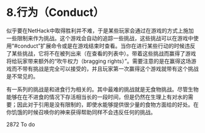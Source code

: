 # 8.行为（Conduct）

似乎要在NetHack中取得胜利并不难，于是某些玩家会通过在游戏的方式上施加一些限制来作为挑战。这个游戏会自动的追踪一些挑战，这些挑战可以在游戏中使用“#conduct”扩展命令或是在游戏结束时查看。当你在进行某些行动的时候违反了某些挑战，它将不在被列出来（在查看的列表中）。带着这些挑战而赢得了游戏将给玩家带来额外的“吹牛权力（bragging rights）”。需要注意的是在赢得这场游戏而不带有挑战是完全可以接受的，并且玩家第一次赢得这个游戏就带有这个挑战是不常见的。

有一系列的挑战是和进食行为相关的。其中最难的挑战就是无食物挑战。尽管生物能够在在不进食的情况下存活相当长的一段时间，但是仍然在生理上有对水的需要；因此对于引用是没有限制的，即使水能够提供很少量的食物方面给的好处。在你饥饿的时候召唤你的神来获得帮助同样不会违反任何的挑战。

2872 To do

